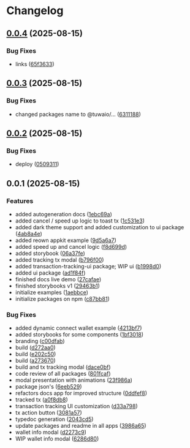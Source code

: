 # Changelog

## [0.0.4](https://github.com/TuwaIO/web3-transactions-tracking/compare/transactions-tracking-ui-v0.0.3...transactions-tracking-ui-v0.0.4) (2025-08-15)


### Bug Fixes

* links ([65f3633](https://github.com/TuwaIO/web3-transactions-tracking/commit/65f363300724bdf9b035eaffd2ca6ee39c3a7709))

## [0.0.3](https://github.com/TuwaIO/web3-transactions-tracking/compare/transactions-tracking-ui-v0.0.2...transactions-tracking-ui-v0.0.3) (2025-08-15)


### Bug Fixes

* changed packages name to @tuwaio/... ([6311188](https://github.com/TuwaIO/web3-transactions-tracking/commit/631118801e969dfa0c9e643cc783d268f454eb9d))

## [0.0.2](https://github.com/TuwaIO/web3-transactions-tracking/compare/transactions-tracking-ui-v0.0.1...transactions-tracking-ui-v0.0.2) (2025-08-15)


### Bug Fixes

* deploy ([0509311](https://github.com/TuwaIO/web3-transactions-tracking/commit/0509311528ba40de99250681cd5d959a880305f3))

## 0.0.1 (2025-08-15)


### Features

* added autogeneration docs ([1ebc69a](https://github.com/TuwaIO/web3-transactions-tracking/commit/1ebc69ab3703509e4634700aa6e7ad2a2eab6ba8))
* added cancel / speed up logic to toast tx ([1c531e3](https://github.com/TuwaIO/web3-transactions-tracking/commit/1c531e3315ee04126f921b4f2611e5bf6a27395e))
* added dark theme support and added customization to ui package ([4ab8a4e](https://github.com/TuwaIO/web3-transactions-tracking/commit/4ab8a4e690f73d28cf624392c6d1c3623fa9fd59))
* added reown appkit example ([9d5a6a7](https://github.com/TuwaIO/web3-transactions-tracking/commit/9d5a6a77e31cc19732f906ad17380ab6b5619e56))
* added speed up and cancel logic ([f8d699d](https://github.com/TuwaIO/web3-transactions-tracking/commit/f8d699df89c32cb5de5ecc3bf5431b3c080f2660))
* added storybook ([06a37fe](https://github.com/TuwaIO/web3-transactions-tracking/commit/06a37fe8e151c67b408e69e3e0bb027c0c35f48a))
* added tracking tx modal ([b796f00](https://github.com/TuwaIO/web3-transactions-tracking/commit/b796f00da9fab2421a75aa9689f7d03b92c961fc))
* added transaction-tracking-ui package; WIP ui ([b1998d0](https://github.com/TuwaIO/web3-transactions-tracking/commit/b1998d0fab37f252058c99ef3da04e1d13056427))
* added ui package ([ad1f84f](https://github.com/TuwaIO/web3-transactions-tracking/commit/ad1f84f95df9d2ebe69c4f2c4ed1b4bd3b97dee9))
* finished docs live demo ([27cafae](https://github.com/TuwaIO/web3-transactions-tracking/commit/27cafae30bccefa7ba3ea936ed9bfbdaf84605d5))
* finished storybooks v1 ([29463b1](https://github.com/TuwaIO/web3-transactions-tracking/commit/29463b139f3cc0ab8a7212190f71db95208ba6cc))
* initialize examples ([1aebbce](https://github.com/TuwaIO/web3-transactions-tracking/commit/1aebbce149913a5fb7a35a60e4556bc602bd2f8e))
* initialize packages on npm ([c87bb81](https://github.com/TuwaIO/web3-transactions-tracking/commit/c87bb81c0dc080f98f542d784eb666c2213977c9))


### Bug Fixes

* added dynamic connect wallet example ([4213bf7](https://github.com/TuwaIO/web3-transactions-tracking/commit/4213bf7834a513b30af4118488533895caa3d00a))
* added storybooks for some components ([1bf3018](https://github.com/TuwaIO/web3-transactions-tracking/commit/1bf3018dad7abb3e78153016a05f83f9bb810f10))
* branding ([c00dfab](https://github.com/TuwaIO/web3-transactions-tracking/commit/c00dfab7739fc95457ad32909e117b091845b823))
* build ([d272aa0](https://github.com/TuwaIO/web3-transactions-tracking/commit/d272aa0aa227860bf2b44019269026937a645f9d))
* build ([e202c50](https://github.com/TuwaIO/web3-transactions-tracking/commit/e202c500bf564f77dfcfdf9cb2354e6ea21975c6))
* build ([a273670](https://github.com/TuwaIO/web3-transactions-tracking/commit/a27367062225755921e1741bef4289b88caa3733))
* build and tx tracking modal ([dace0bf](https://github.com/TuwaIO/web3-transactions-tracking/commit/dace0bf053c9ae53d3b6de826dbcd1478f1a4c5b))
* code review of all packages ([801fcaf](https://github.com/TuwaIO/web3-transactions-tracking/commit/801fcaf2cec227e502b71bad72c0d0846e1688f4))
* modal presentation with animations ([23f986a](https://github.com/TuwaIO/web3-transactions-tracking/commit/23f986a0b4a0d56019b0420cc7b526ee2c895afb))
* package json's ([6eeb529](https://github.com/TuwaIO/web3-transactions-tracking/commit/6eeb5291721d5a71d28a0d0c137aca77ce4d660b))
* refactors docs app for improved structure ([0ddfef8](https://github.com/TuwaIO/web3-transactions-tracking/commit/0ddfef8585a5b555079dba5742e10bcf23985a9e))
* tracked tx ([a0f8db8](https://github.com/TuwaIO/web3-transactions-tracking/commit/a0f8db84bb9563ad25064cab9b064a035969c921))
* transaction tracking UI customization ([d33a798](https://github.com/TuwaIO/web3-transactions-tracking/commit/d33a798a7b6f5ea37a9cf7f32c6601e6ce651d45))
* tx action button ([3081a57](https://github.com/TuwaIO/web3-transactions-tracking/commit/3081a57d5574d8647dc433129ed2c38de6defd83))
* typedoc generation ([2043cd5](https://github.com/TuwaIO/web3-transactions-tracking/commit/2043cd5621e576c11710316754b2017a7b544567))
* update packages and readme in all apps ([3986a65](https://github.com/TuwaIO/web3-transactions-tracking/commit/3986a652e4aadd7b257274a451b5bc2852029dcf))
* wallet info modal ([d2273c9](https://github.com/TuwaIO/web3-transactions-tracking/commit/d2273c9ec0903640341807c759d584751be5d9cb))
* WIP wallet info modal ([6286d80](https://github.com/TuwaIO/web3-transactions-tracking/commit/6286d807d388654552d64d887e4724ae0022c056))
